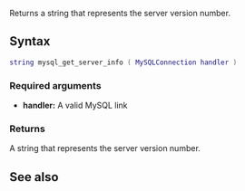 <pageclass class="#AA7592" subcaption="MTA-MySQL Module"></pageclass>

Returns a string that represents the server version number.

Syntax
------

``` lua
string mysql_get_server_info ( MySQLConnection handler )
```

### Required arguments

-   **handler:** A valid MySQL link

### Returns

A string that represents the server version number.

See also
--------

